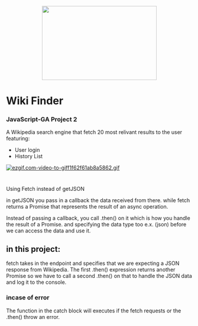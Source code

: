 <p align="center">
  <img width="310" height="200" src="https://imgbbb.com/images/2019/12/10/logo2.png">
</p>

# Wiki Finder
### JavaScript-GA Project 2

A Wikipedia search engine that fetch 20 most relivant results to the user
 featuring:
* User login
* History List
 
[![ezgif.com-video-to-giff1f62f61ab8a5862.gif](https://s5.gifyu.com/images/ezgif.com-video-to-giff1f62f61ab8a5862.gif)](https://gifyu.com/image/v1rT)

#

Using Fetch instead of getJSON

in getJSON you pass in a callback the data received from there.
while fetch returns a Promise 
that represents the result of an async operation.

Instead of passing a callback, you call .then() on it which is how you handle the result of a Promise. 
and specifying the data type too e.x. (json) before we can access the data and use it.

## in this project:
fetch takes in the endpoint and specifies that we are expecting a JSON response from Wikipedia. 
The first .then() expression returns another Promise so we have to call a second .then() on that 
to handle the JSON data and log it to the console.

### incase of error
The function in the catch block will executes if the fetch requests or the .then() throw an error.
